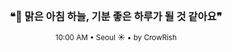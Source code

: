 <div align="center">

<br>

<h3>❝🌅 맑은 아침 하늘, 기분 좋은 하루가 될 것 같아요❞</h3>

<sub>10:00 AM • Seoul ☀️ • by CrowRish</sub>

<br>

</div>